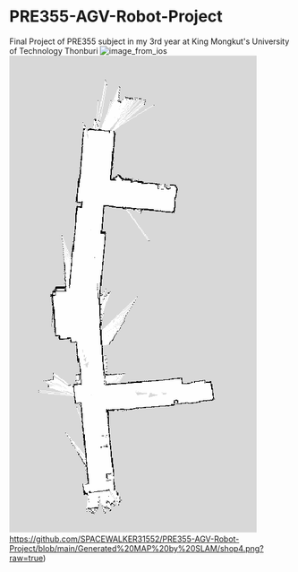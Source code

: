 # PRE355-AGV-Robot-Project
Final Project of PRE355 subject in my 3rd year at King Mongkut's University of Technology Thonburi
![image_from_ios](https://github.com/SPACEWALKER31552/PRE355-AGV-Robot-Project/assets/109845426/2b8b4f0a-070a-4d56-a518-bf3a80d3dee4)
![alt text](https://github.com/SPACEWALKER31552/PRE355-AGV-Robot-Project/blob/main/Generated%20MAP%20by%20SLAM/shop4.png)https://github.com/SPACEWALKER31552/PRE355-AGV-Robot-Project/blob/main/Generated%20MAP%20by%20SLAM/shop4.png?raw=true)
